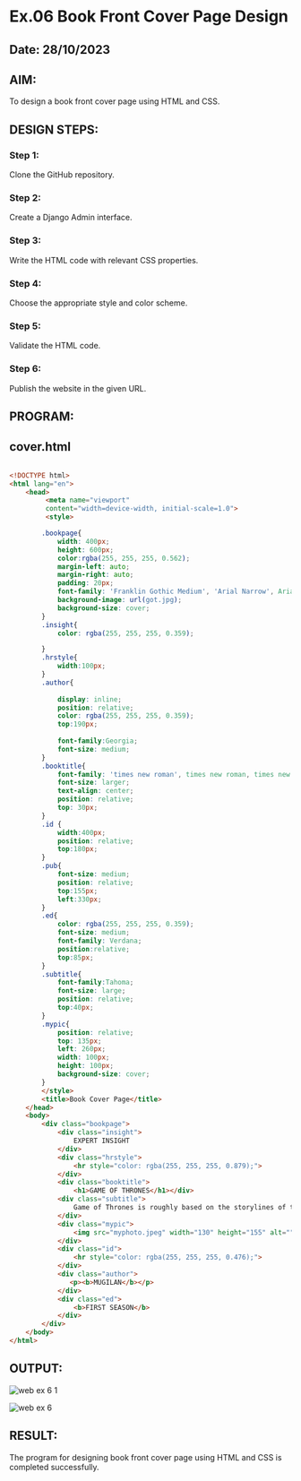 # Ex.06 Book Front Cover Page Design
## Date: 28/10/2023

## AIM:
To design a book front cover page using HTML and CSS.

## DESIGN STEPS:

### Step 1:
Clone the GitHub repository.

### Step 2:
Create a Django Admin interface.

### Step 3:
Write the HTML code with relevant CSS properties.

### Step 4:
Choose the appropriate style and color scheme.

### Step 5:
Validate the HTML code.

### Step 6:
Publish the website in the given URL.

## PROGRAM:
## cover.html
```html

<!DOCTYPE html>
<html lang="en">
    <head>
         <meta name="viewport" 
         content="width=device-width, initial-scale=1.0">
         <style>

        .bookpage{
            width: 400px;
            height: 600px;
            color:rgba(255, 255, 255, 0.562);
            margin-left: auto;
            margin-right: auto;
            padding: 20px;
            font-family: 'Franklin Gothic Medium', 'Arial Narrow', Arial, sans-serif;
            background-image: url(got.jpg);
            background-size: cover;
        }
        .insight{
            color: rgba(255, 255, 255, 0.359);

        }
        .hrstyle{
            width:100px;
        }
        .author{
        
            display: inline;
            position: relative;
            color: rgba(255, 255, 255, 0.359);
            top:190px;
            
            font-family:Georgia;
            font-size: medium;
        }
        .booktitle{
            font-family: 'times new roman', times new roman, times new roman;
            font-size: larger;
            text-align: center;
            position: relative;
            top: 30px;
        }
        .id {
            width:400px;
            position: relative;
            top:180px;   
        }
        .pub{
            font-size: medium;
            position: relative;
            top:155px;
            left:330px;
        }
        .ed{
            color: rgba(255, 255, 255, 0.359);
            font-size: medium;
            font-family: Verdana;
            position:relative;
            top:85px;
        }
        .subtitle{
            font-family:Tahoma;
            font-size: large;
            position: relative;
            top:40px;
        }
        .mypic{
            position: relative;
            top: 135px;
            left: 260px;
            width: 100px;
            height: 100px;
            background-size: cover;
        }
        </style>
        <title>Book Cover Page</title>
    </head>
    <body>
        <div class="bookpage">
            <div class="insight">
                EXPERT INSIGHT
            </div>
            <div class="hrstyle">
                <hr style="color: rgba(255, 255, 255, 0.879);">
            </div>
            <div class="booktitle">
                <h1>GAME OF THRONES</h1></div>
            <div class="subtitle">
                Game of Thrones is roughly based on the storylines of the A Song of Ice and Fire book series by George R. R. Martin, set in the fictional Seven Kingdoms of Westeros and the continent of Essos
            </div>
            <div class="mypic">
                <img src="myphoto.jpeg" width="130" height="155" alt="">
            </div>
            <div class="id">
                <hr style="color: rgba(255, 255, 255, 0.476);">
            </div>
            <div class="author">
               <p><b>MUGILAN</b></p>
            </div>
            <div class="ed">
                <b>FIRST SEASON</b>
            </div>
        </div>
    </body>
</html>
```

## OUTPUT:

![web ex 6 1](https://github.com/Mugilan212/cover/assets/144508901/0f5e3023-4327-4715-9a4f-024b05d317fb)


![web ex 6](https://github.com/Mugilan212/cover/assets/144508901/21bb9e17-ce11-4feb-aec0-4371166a3c87)

## RESULT:
The program for designing book front cover page using HTML and CSS is completed successfully.
